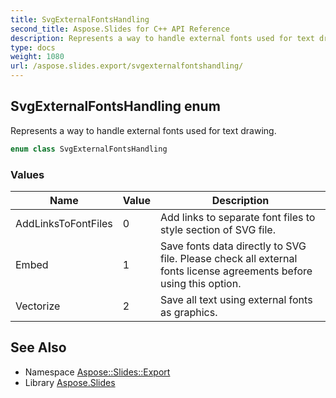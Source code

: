 ```yaml
---
title: SvgExternalFontsHandling
second_title: Aspose.Slides for C++ API Reference
description: Represents a way to handle external fonts used for text drawing.
type: docs
weight: 1080
url: /aspose.slides.export/svgexternalfontshandling/
---
```

## SvgExternalFontsHandling enum


Represents a way to handle external fonts used for text drawing.

```cpp
enum class SvgExternalFontsHandling
```

### Values

| Name | Value | Description |
| --- | --- | --- |
| AddLinksToFontFiles | 0 | Add links to separate font files to style section of SVG file. |
| Embed | 1 | Save fonts data directly to SVG file. Please check all external fonts license agreements before using this option. |
| Vectorize | 2 | Save all text using external fonts as graphics. |

## See Also

* Namespace [Aspose::Slides::Export](../)
* Library [Aspose.Slides](../../)